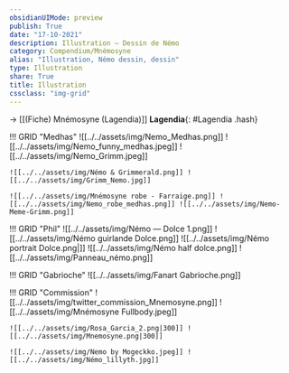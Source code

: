 ```yaml
---
obsidianUIMode: preview
publish: True
date: "17-10-2021"
description: Illustration — Dessin de Némo
category: Compendium/Mnémosyne
alias: "Illustration, Némo dessin, dessin"
type: Illustration
share: True
title: Illustration
cssclass: "img-grid"
---
```

→ [[(Fiche) Mnémosyne (Lagendia)]]
**Lagendia**{: #Lagendia .hash} 

!!! GRID "Medhas"
	![[../../assets/img/Nemo_Medhas.png]] ![[../../assets/img/Nemo_funny_medhas.jpeg]] ![[../../assets/img/Nemo_Grimm.jpeg]] 
	
	![[../../assets/img/Némo & Grimmerald.png]] ![[../../assets/img/Grimm_Nemo.jpg]]
	
	![[../../assets/img/Mnémosyne robe - Farraige.png]] ![[../../assets/img/Nemo_robe_medhas.png]] ![[../../assets/img/Nemo-Meme-Grimm.png]]

!!! GRID "Phil"
	![[../../assets/img/Némo — Dolce 1.png]] ![[../../assets/img/Némo guirlande Dolce.png]] ![[../../assets/img/Némo portrait Dolce.png|]]
	![[../../assets/img/Némo half dolce.png]] ![[../../assets/img/Panneau_némo.png]]

!!! GRID "Gabrioche"
	![[../../assets/img/Fanart Gabrioche.png]]

!!! GRID "Commission"
	![[../../assets/img/twitter_commission_Mnemosyne.png]] ![[../../assets/img/Mnémosyne Fullbody.jpeg]] 
	
	![[../../assets/img/Rosa_Garcia_2.png|300]] ![[../../assets/img/Mnemosyne.png|300]]
	
	![[../../assets/img/Nemo by Mogeckko.jpeg]] ![[../../assets/img/Némo_lillyth.jpg]]
	